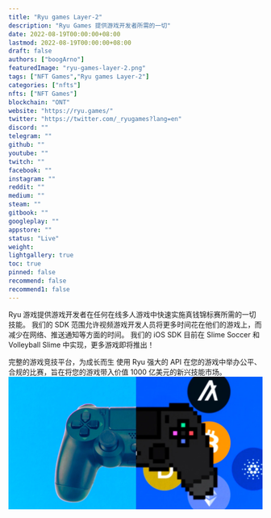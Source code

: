 ```yaml
---
title: "Ryu games Layer-2"
description: "Ryu Games 提供游戏开发者所需的一切"
date: 2022-08-19T00:00:00+08:00
lastmod: 2022-08-19T00:00:00+08:00
draft: false
authors: ["boogArno"]
featuredImage: "ryu-games-layer-2.png"
tags: ["NFT Games","Ryu games Layer-2"]
categories: ["nfts"]
nfts: ["NFT Games"]
blockchain: "ONT"
website: "https://ryu.games/"
twitter: "https://twitter.com/_ryugames?lang=en"
discord: ""
telegram: ""
github: ""
youtube: ""
twitch: ""
facebook: ""
instagram: ""
reddit: ""
medium: ""
steam: ""
gitbook: ""
googleplay: ""
appstore: ""
status: "Live"
weight: 
lightgallery: true
toc: true
pinned: false
recommend: false
recommend1: false
---
```

Ryu 游戏提供游戏开发者在任何在线多人游戏中快速实施真钱锦标赛所需的一切技能。 我们的 SDK 范围允许视频游戏开发人员将更多时间花在他们的游戏上，而减少在网络、推送通知等方面的时间。 我们的 iOS SDK 目前在 Slime Soccer 和 Volleyball Slime 中实现，更多游戏即将推出！

完整的游戏竞技平台，为成长而生
使用 Ryu 强大的 API 在您的游戏中举办公平、合规的比赛，旨在将您的游戏带入价值 1000 亿美元的新兴技能市场。![V3BFSPT7UZHU5HINV4UTOPCMYY](V3BFSPT7UZHU5HINV4UTOPCMYY.webp)